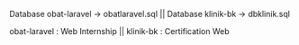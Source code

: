 Database obat-laravel ->  obatlaravel.sql   ||
Database klinik-bk -> dbklinik.sql



obat-laravel : Web Internship ||
klinik-bk : Certification Web
